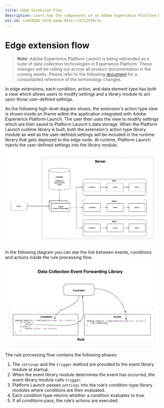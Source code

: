 ```yaml
---
title: Edge Extension Flow
description: Learn how the components of an Adobe Experience Platform Launch edge extension interact with each other at runtime.
exl-id: 1c026502-5d78-4ada-961b-c323125f8cfe
---
```

# Edge extension flow

>**Note**: Adobe Experience Platform Launch is being rebranded as a suite of data collection technologies in Experience Platform. These changes will be rolling out across all product documentation in the coming weeks. Please refer to the following [document](../../launch-name-updates) for a consolidated reference of the terminology changes.

In edge extensions, each condition, action, and data element type has both a view which allows users to modify settings and a library module to act upon those user-defined settings.

As the following high-level diagram shows, the extension's action type view is shown inside an iframe within the application integrated with Adobe Experience Platform Launch. The user then uses the view to modify settings which are then saved to Platform Launch's data storage. When the Platform Launch runtime library is built, both the extension's action type library module as well as the user-defined settings will be included in the runtime library that gets deployed to the edge node. At runtime, Platform Launch injects the user-defined settings into the library module.

![extension flow diagram](../images/flow/edge/event-processing-flow.png)

In the following diagram you can see the link between events, conditions and actions inside the rule processing flow.

![rule processing flow diagram](../images/flow/edge/rule-processing-flow.png)

The rule processing flow contains the following phases:

1. The `settings` and the `trigger` method are provided to the event library module at startup.
2. When the event library module determines the event has occurred, the event library module calls `trigger`.
3. Platform Launch passes `settings` into the rule’s condition-type library modules where conditions are then evaluated.
4. Each condition type returns whether a condition evaluates to true.
5. If all conditions pass, the rule’s actions are executed.
